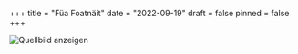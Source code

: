 +++
title = "Füa Foatnäit"
date = "2022-09-19"
draft = false
pinned = false
+++
<!--StartFragment-->

![Quellbild anzeigen](https://th.bing.com/th/id/OIP.w8SPQU-_ETAkb068X60yxgHaDt?pid=ImgDet&rs=1)

<!--EndFragment-->